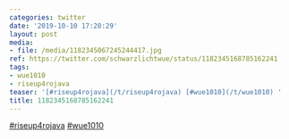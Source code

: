```yaml
---
categories: twitter
date: '2019-10-10 17:20:29'
layout: post
media:
- file: /media/1182345067245244417.jpg
ref: https://twitter.com/schwarzlichtwue/status/1182345168785162241
tags:
- wue1010
- riseup4rojava
teaser: '[#riseup4rojava](/t/riseup4rojava) [#wue1010](/t/wue1010) '
title: 1182345168785162241
---
```

[#riseup4rojava](/t/riseup4rojava) [#wue1010](/t/wue1010) 